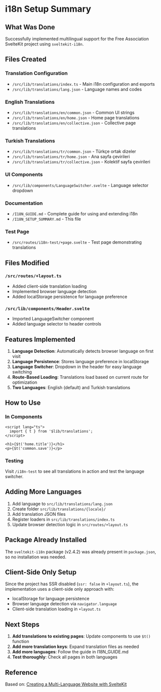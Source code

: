 # i18n Setup Summary

## What Was Done

Successfully implemented multilingual support for the Free Association SvelteKit project using `sveltekit-i18n`.

## Files Created

### Translation Configuration
- `/src/lib/translations/index.ts` - Main i18n configuration and exports
- `/src/lib/translations/lang.json` - Language names and codes

### English Translations
- `/src/lib/translations/en/common.json` - Common UI strings
- `/src/lib/translations/en/home.json` - Home page translations
- `/src/lib/translations/en/collective.json` - Collective page translations

### Turkish Translations
- `/src/lib/translations/tr/common.json` - Türkçe ortak dizeler
- `/src/lib/translations/tr/home.json` - Ana sayfa çevirileri
- `/src/lib/translations/tr/collective.json` - Kolektif sayfa çevirileri

### UI Components
- `/src/lib/components/LanguageSwitcher.svelte` - Language selector dropdown

### Documentation
- `/I18N_GUIDE.md` - Complete guide for using and extending i18n
- `/I18N_SETUP_SUMMARY.md` - This file

### Test Page
- `/src/routes/i18n-test/+page.svelte` - Test page demonstrating translations

## Files Modified

### `/src/routes/+layout.ts`
- Added client-side translation loading
- Implemented browser language detection
- Added localStorage persistence for language preference

### `/src/lib/components/Header.svelte`
- Imported LanguageSwitcher component
- Added language selector to header controls

## Features Implemented

1. **Language Detection**: Automatically detects browser language on first visit
2. **Language Persistence**: Stores language preference in localStorage
3. **Language Switcher**: Dropdown in the header for easy language switching
4. **Route-Based Loading**: Translations load based on current route for optimization
5. **Two Languages**: English (default) and Turkish translations

## How to Use

### In Components
```svelte
<script lang="ts">
  import { t } from '$lib/translations';
</script>

<h1>{$t('home.title')}</h1>
<p>{$t('common.save')}</p>
```

### Testing
Visit `/i18n-test` to see all translations in action and test the language switcher.

## Adding More Languages

1. Add language to `src/lib/translations/lang.json`
2. Create folder `src/lib/translations/{locale}/`
3. Add translation JSON files
4. Register loaders in `src/lib/translations/index.ts`
5. Update browser detection logic in `src/routes/+layout.ts`

## Package Already Installed

The `sveltekit-i18n` package (v2.4.2) was already present in `package.json`, so no installation was needed.

## Client-Side Only Setup

Since the project has SSR disabled (`ssr: false` in `+layout.ts`), the implementation uses a client-side only approach with:
- localStorage for language persistence
- Browser language detection via `navigator.language`
- Client-side translation loading in `+layout.ts`

## Next Steps

1. **Add translations to existing pages**: Update components to use `$t()` function
2. **Add more translation keys**: Expand translation files as needed
3. **Add more languages**: Follow the guide in I18N_GUIDE.md
4. **Test thoroughly**: Check all pages in both languages

## Reference

Based on: [Creating a Multi-Language Website with SvelteKit](https://raktive.com/blog/creating-a-multi-language-website-with-sveltekit)

